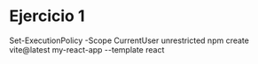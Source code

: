 # Ejercicio 1
Set-ExecutionPolicy -Scope CurrentUser unrestricted
npm create vite@latest my-react-app --template react

